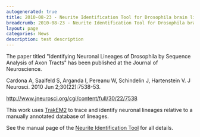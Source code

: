 ```yaml
---
autogenerated: true
title: 2010-08-23 - Neurite Identification Tool for Drosophila brain lineages
breadcrumb: 2010-08-23 - Neurite Identification Tool for Drosophila brain lineages
layout: page
categories: News
description: test description
---
```


The paper titled "Identifying Neuronal Lineages of Drosophila by Sequence Analysis of Axon Tracts" has been published at the Journal of Neuroscience.

Cardona A, Saalfeld S, Arganda I, Pereanu W, Schindelin J, Hartenstein V. J Neurosci. 2010 Jun 2;30(22):7538-53.

http://www.jneurosci.org/cgi/content/full/30/22/7538

This work uses [TrakEM2](TrakEM2) to trace and identify neuronal lineages relative to a manually annotated database of lineages.

See the manual page of the [Neurite Identification Tool](http://www.ini.uzh.ch/~acardona/nit/) for all details.


